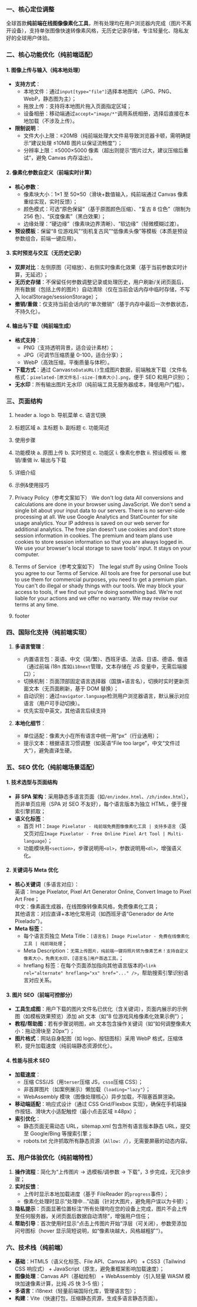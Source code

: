 ### 一、核心定位调整

全球首款**纯前端在线图像像素化工具**，所有处理均在用户浏览器内完成（图片不离开设备），支持单张图像快速转像素风格，无历史记录存储，专注轻量化、隐私友好的全球用户体验。

### 二、核心功能优化（纯前端适配）

#### 1. 图像上传与输入（纯本地处理）

- **支持方式**：
  - 本地文件：通过`input[type="file"]`选择本地图片（JPG、PNG、WebP，静态图为主）；
  - 拖放上传：支持将本地图片拖入页面指定区域；
  - 设备相册：移动端通过`accept="image/*"`调用系统相册，选择后直接在本地加载（不涉及上传）。
- **限制说明**：
  - 文件大小上限：≤20MB（纯前端处理大文件易导致浏览器卡顿，需明确提示“建议处理 ≤10MB 图片以保证流畅度”）；
  - 分辨率上限：≤5000×5000 像素（超出则提示“图片过大，建议压缩后重试”，避免 Canvas 内存溢出）。

#### 2. 像素化参数自定义（前端实时计算）

- **核心参数**：
  - 像素块大小：1×1 至 50×50（滑块+数值输入，纯前端通过 Canvas 像素重绘实现，实时反馈）；
  - 颜色模式：可选“原色保留”（基于原图颜色压缩）、“复古 8 位色”（限制为 256 色）、“灰度像素”（黑白效果）；
  - 边缘处理：“硬边缘”（像素块边界清晰）、“软边缘”（轻微模糊过渡）。
- **预设模板**：保留“8 位游戏风”“街机复古风”“低像素头像”等模板（本质是预设参数组合，前端一键应用）。

#### 3. 实时预览与交互（无历史记录）

- **双屏对比**：左侧原图（可缩放）、右侧实时像素化效果（基于当前参数实时计算，无延迟）；
- **无历史存储**：不保留任何参数调整记录或处理历史，用户刷新/关闭页面后，所有数据（包括上传的图片）自动清除（仅在当前会话内存中临时存储，不写入 localStorage/sessionStorage）；
- **撤销/重做**：仅支持当前会话内的“单次撤销”（基于内存中最后一次参数状态，不持久化）。

#### 4. 输出与下载（纯前端生成）

- **格式支持**：
  - PNG（支持透明背景，适合设计素材）；
  - JPG（可调节压缩质量 0-100，适合分享）；
  - WebP（高效压缩，平衡质量与体积）。
- **下载方式**：通过 Canvas`toDataURL()`生成图片数据，前端触发下载（文件名格式：`pixelated-[原文件名]-size-[像素大小].png`，便于 SEO 和用户识别）；
- **无水印**：所有输出图片无水印（纯前端工具无服务器成本，降低用户门槛）。

### 三、页面结构
  1. header
    a. logo
    b. 导航菜单
    c. 语言切换
  2. 标题区域
    a. 主标题
    b. 副标题
    c. 功能简述
  3. 使用步骤
  4. 功能模块
    a. 原图上传
    b. 实时预览
    c. 功能区
      i. 像素化参数
      ii. 预设模板
      iii. 撤销/重做
      iv. 输出与下载
  5. 详细介绍
  6. 示例&使用技巧
  7. Privacy Policy（参考文案如下）
    We don't log data
    All conversions and calculations are done in your browser using JavaScript. We don't send a single bit about your input data to our servers. There is no server-side processing at all. We use Google Analytics and StatCounter for site usage analytics. Your IP address is saved on our web server for additional analytics. The free plan doesn't use cookies and don't store session information in cookies. The premium and team plans use cookies to store session information so that you are always logged in. We use your browser's local storage to save tools' input. It stays on your computer.

  8. Terms of Service（参考文案如下）
    The legal stuff
    By using Online Tools you agree to our Terms of Service. All tools are free for personal use but to use them for commercial purposes, you need to get a premium plan. You can't do illegal or shady things with our tools. We may block your access to tools, if we find out you're doing something bad. We're not liable for your actions and we offer no warranty. We may revise our terms at any time.
  9. footer

### 四、国际化支持（纯前端实现）

1. **多语言管理**：

   - 内置语言包：英语、中文（简/繁）、西班牙语、法语、日语、德语、俄语（通过前端 i18n 库如`i18next`管理，文本存储在 JS 变量中，无需后端接口）；
   - 切换机制：页面顶部固定语言选择器（国旗+语言名），切换时实时更新页面文本（无页面刷新，基于 DOM 替换）；
   - 自动识别：通过`navigator.language`检测用户浏览器语言，默认展示对应语言（用户可手动切换）。
   - 优先实现中英文，其他语言后续支持

2. **本地化细节**：
   - 单位适配：像素大小在所有语言中统一用“px”（行业通用）；
   - 提示文本：根据语言习惯调整（如英语“File too large”，中文“文件过大”），避免直译生硬。

### 五、SEO 优化（纯前端场景适配）

#### 1. 技术选型与页面结构

- **非 SPA 架构**：采用静态多语言页面（如`/en/index.html`、`/zh/index.html`），而非单页应用（SPA 对 SEO 不友好），每个语言版本为独立 HTML，便于搜索引擎抓取；
- **语义化标签**：
  - 首页 H1：`Image Pixelator - 纯前端免费图像像素化工具 | 支持多语言`（英文页对应`Image Pixelator - Free Online Pixel Art Tool | Multi-language`）；
  - 功能模块用`<section>`，步骤说明用`<ol>`，参数说明用`<dl>`，增强语义化。

#### 2. 关键词与 Meta 优化

- **核心关键词**（多语言对应）：  
  英语：Image Pixelator, Pixel Art Generator Online, Convert Image to Pixel Art Free；  
  中文：像素画生成器，在线图像转像素风格，免费像素化工具；  
  其他语言：对应直译+本地化常用词（如西班牙语“Generador de Arte Pixelado”）。
- **Meta 标签**：
  - 每个语言页独立 Meta Title：`[语言名] Image Pixelator - 免费在线像素化工具 | 纯前端处理`；
  - Meta Description：`无需上传图片，纯前端一键将照片转为像素艺术！支持自定义像素大小，免费无水印，[语言名]用户首选工具。`；
  - hreflang 标签：在每个页面添加指向其他语言版本的`<link rel="alternate" hreflang="xx" href="..." />`，帮助搜索引擎识别语言对应关系。

#### 3. 图片 SEO（前端可控部分）

- **工具生成图**：用户下载的图片文件名已优化（含关键词），页面内展示的示例图（如模板效果预览）添加 alt 文本（如“8 位游戏风格像素化效果示例”）；
- **教程/帮助图**：若有步骤说明图，alt 文本包含操作关键词（如“如何调整像素大小：拖动滑块至 20px”）；
- **图片格式**：网站自身配图（如 logo、按钮图标）采用 WebP 格式，压缩体积，提升加载速度（纯前端静态资源优化）。

#### 4. 性能与技术 SEO

- **加载速度**：
  - 压缩 CSS/JS（用`terser`压缩 JS，`csso`压缩 CSS）；
  - 非首屏图片（如案例展示）懒加载（`loading="lazy"`）；
  - WebAssembly 模块（图像处理核心）异步加载，不阻塞首屏渲染。
- **移动端适配**：响应式设计（通过 CSS Grid/Flexbox 实现），确保在手机端操作按钮、滑块大小适配触控（最小点击区域 ≥48px）；
- **索引优化**：
  - 静态页面无需动态 URL，sitemap.xml 包含所有语言版本静态 URL，提交至 Google/Bing 等搜索引擎；
  - robots.txt 允许抓取所有静态资源（`Allow: /`），无需要屏蔽的动态内容。

### 五、用户体验优化（纯前端特性）

1. **操作流程**：简化为“上传图片 → 选模板/调参数 → 下载”，3 步完成，无冗余步骤；
2. **实时反馈**：
   - 上传时显示本地加载进度（基于 FileReader 的`progress`事件）；
   - 像素化处理时显示“处理中...”动画（针对大图片，避免用户误以为卡顿）；
3. **隐私提示**：页面显著位置标注“所有处理均在您的设备上完成，图片不会上传至任何服务器，关闭页面后数据自动清除”，增强用户信任；
4. **帮助引导**：首次使用时显示“点击上传图片开始”浮层（可关闭），参数旁添加问号图标（hover 显示简短说明，如“像素块越大，风格越粗犷”）。

### 六、技术栈（纯前端）

- **基础**：HTML5（语义化标签、File API、Canvas API） + CSS3（Tailwind CSS 响应式） + JavaScript（原生，避免重框架影响加载速度）；
- **图像处理**：Canvas API（基础绘制） + WebAssembly（引入轻量 WASM 模块加速像素计算，比纯 JS 快 3-5 倍）；
- **多语言**：i18next（轻量前端国际化库，管理语言包）；
- **构建**：Vite（快速打包，压缩静态资源，生成多语言静态页面）。
